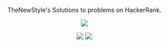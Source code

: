 <p align="center">
    TheNewStyle's Solutions to problems on HackerRank.
</p>

[CopyrightLicense]:./license.md
<p align="center">
	<a href="https://www.hackerrank.com/ryanfehr18"><img src="https://cloud.githubusercontent.com/assets/19765741/25342064/d17a563c-28d8-11e7-83fc-763d4ab4820a.jpg" ></a>
</p>

<p align="center">
	<img src="https://img.shields.io/badge/Language-JS/CSharp-orange.svg">
	<img src="https://img.shields.io/badge/Latest%20Update-04/05/2017-brightgreen.svg">
</p>



